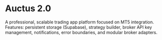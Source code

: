 # Auctus 2.0

A professional, scalable trading app platform focused on MT5 integration.  
Features: persistent storage (Supabase), strategy builder, broker API key management, notifications, error boundaries, and modular broker adapters.